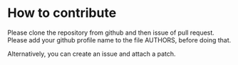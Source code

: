 # How to contribute

Please clone the repository from github and then issue of pull request.
Please add your github profile name to the file AUTHORS, before doing that. 

Alternatively, you can create an issue and attach a patch.

